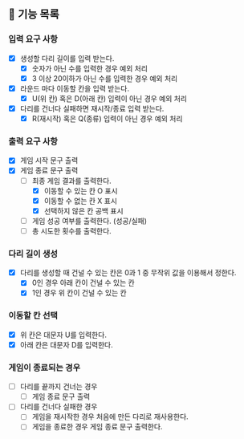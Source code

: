 ## 🚀 기능 목록 

### 입력 요구 사항
- [x] 생성할 다리 길이를 입력 받는다.
  - [x] 숫자가 아닌 수를 입력한 경우 예외 처리
  - [x] 3 이상 20이하가 아닌 수를 입력한 경우 예외 처리
- [x] 라운드 마다 이동할 칸을 입력 받는다.
  - [x] U(위 칸) 혹은 D(아래 칸) 입력이 아닌 경우 예외 처리
- [x] 다리를 건너다 실패하면 재시작/종료 입력 받는다.
  - [x] R(재시작) 혹은 Q(종류) 입력이 아닌 경우 예외 처리

### 출력 요구 사항
- [x] 게임 시작 문구 출력
- [x] 게임 종료 문구 출력
  - [ ] 최종 게임 결과를 출력한다.
    - [x] 이동할 수 있는 칸 O 표시
    - [x] 이동할 수 없는 칸 X 표시
    - [x] 선택하지 않은 칸 공백 표시
  - [ ] 게임 성공 여부를 출력한다. (성공/실패)
  - [ ] 총 시도한 횟수를 출력한다.

### 다리 길이 생성
- [x] 다리를 생성할 때 건널 수 있는 칸은 0과 1 중 무작위 값을 이용해서 정한다.
  - [x] 0인 경우 아래 칸이 건널 수 있는 칸
  - [x] 1인 경우 위 칸이 건널 수 있는 칸

### 이동할 칸 선택
- [x] 위 칸은 대문자 U를 입력한다.
- [x] 아래 칸은 대문자 D를 입력한다.

### 게임이 종료되는 경우
- [ ] 다리를 끝까지 건너는 경우
  - [ ] 게임 종료 문구 출력
- [ ] 다리를 건너다 실패한 경우
  - [ ] 게임을 재시작한 경우 처음에 만든 다리로 재사용한다.
  - [ ] 게임을 종료한 경우 게임 종료 문구 출력한다.